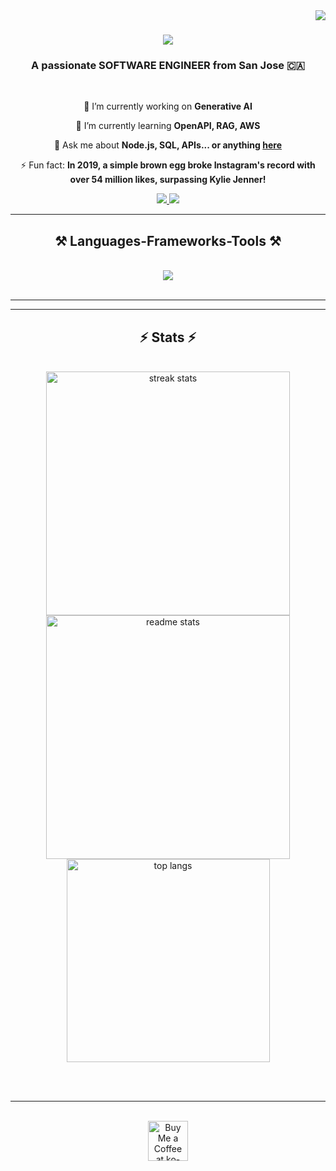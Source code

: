 <img align="right" src="https://visitor-badge.laobi.icu/badge?page_id=Dead-Stone.Dead-Stone" />

<h1 align="center">
    <img src="https://readme-typing-svg.herokuapp.com/?font=Righteous&size=35&center=true&vCenter=true&width=500&height=70&duration=4000&lines=Hi+There!+👋;+I'm+Mohana+Moganti!;" />
</h1>

<h3 align="center">A passionate SOFTWARE ENGINEER from San Jose 🇨🇦</h3>

<br/>

<div align="center">
 
 🔭 I’m currently working on **Generative AI**
 
 🌱 I’m currently learning **OpenAPI, RAG, AWS**

💬 Ask me about **Node.js, SQL, APIs... or anything [here](https://github.com/Dead-Stone/Dead-Stone/issues)**

⚡ Fun fact: **In 2019, a simple brown egg broke Instagram's record with over 54 million likes, surpassing Kylie Jenner!**

 </div>
 
<div align="center"> 
  <a href="mailto:mohana4984@gmail.com">
    <img src="https://img.shields.io/badge/Gmail-333333?style=for-the-badge&logo=gmail&logoColor=white" />
  </a>
  <a href="https://linkedin.com/in/mohana-moganti" target="_blank">
    <img src="https://img.shields.io/badge/LinkedIn-0077B5?style=for-the-badge&logo=linkedin&logoColor=white" target="_blank" />
  </a>
  
</div>

 <hr/>
 
<h2 align="center">⚒️ Languages-Frameworks-Tools ⚒️</h2>
<br/>
<div align="center">
<img src="https://go-skill-icons.vercel.app/api/icons?i=py,pycharm,pytorch,tensorflow,numpy,pandas,seaborn,matplotlib,streamlit,r,scala,java,c,cpp,cs,typescript,javascript,nodejs,express,react,nextjs,angular,bootstrap,materialui,html,css,tailwind,sass,jquery,flask,django,firebase,mongodb,postgresql,mysql,sqlite,redis,cassandra,dynamodb,git,github,gitlab,githubcopilot,heroku,vercel,netlify,aws,azure,googlecloud,docker,kubernetes,jenkins,ansible,terraform,githubactions,selenium,jira,figma,tableau,excel,grafana,spark,kafka,terraform,vscode,visualstudio,androidstudio,eclipse,intellij,netbeans,matlab,arduino,ruby,rails,php,laravel,swift,kotlin,flutter,dart,unity,blender,threejs,latex,yaml,bash,linux,unix,windows,macos,debian,ubuntu,fedora,redhat,kali,backtrack,archlinux,openbsd,freebsd,windows,office,teams,slack,discord,zoom,mail,gmail,onenote,outlook,linkedin,twitter,stackoverflow,medium,reddit,wordpress,githubpages,wix,shopify,webflow,brave,chrome,firefox,edge,safari,gems,github,sourcetree,nginx,apache,ngrok&perline=15" />


<br>
</div>

<br/>
<hr/>



<hr/>

<h2 align="center">⚡ Stats ⚡</h2>
<br>
<div align=center>
  <img width=390 src="https://github-readme-streak-stats-salesp07.vercel.app/?user=salesp07&count_private=true&theme=react&border_radius=10" alt="streak stats"/>
  <img width=390 src="https://github-readme-stats-salesp07.vercel.app/api?username=salesp07&count_private=true&show_icons=true&theme=react&rank_icon=github&border_radius=10" alt="readme stats" />
  <br/>
  <img width=325 align="center" src="https://github-readme-stats-salesp07.vercel.app/api/top-langs/?username=salesp07&hide=HTML&langs_count=8&layout=compact&theme=react&border_radius=10&size_weight=0.5&count_weight=0.5&exclude_repo=github-readme-stats" alt="top langs" />
</div>

<br/><br/>

<hr/>

<br/>

<div align="center">
<a href='https://ko-fi.com/V7V4RAK9C' target='_blank'><img height='64' style='border:0px;height:64px;' src='https://storage.ko-fi.com/cdn/kofi1.png?v=3' border='0' alt='Buy Me a Coffee at ko-fi.com' /></a>
</div>

<br/>
